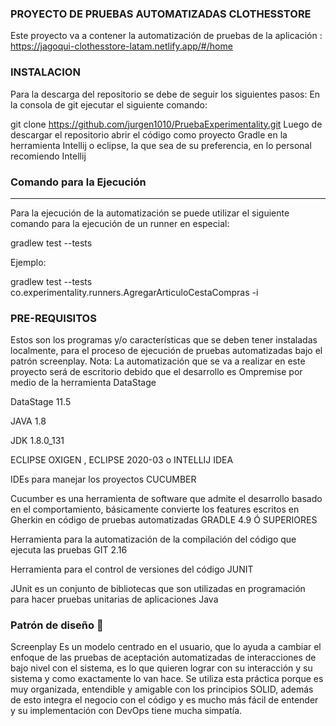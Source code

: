 ### PROYECTO DE PRUEBAS AUTOMATIZADAS CLOTHESSTORE ###
Este proyecto va a contener la automatización de pruebas de la aplicación : https://jagoqui-clothesstore-latam.netlify.app/#/home

### INSTALACION ###
Para la descarga del repositorio se debe de seguir los siguientes pasos: En la consola de git ejecutar el siguiente comando:

git clone https://github.com/jurgen1010/PruebaExperimentality.git
Luego de descargar el repositorio abrir el código como proyecto Gradle en la herramienta Intellij o eclipse, la que sea de su preferencia, en lo personal recomiendo Intellij

### Comando para la Ejecución ###
---
Para la ejecución de la automatización se puede utilizar el siguiente comando para la ejecución de un runner en especial:

gradlew test --tests

Ejemplo:

gradlew test --tests co.experimentality.runners.AgregarArticuloCestaCompras -i

### PRE-REQUISITOS ###
Estos son los programas y/o características que se deben tener instaladas localmente, para el proceso de ejecución de pruebas automatizadas bajo el patrón screenplay. Nota: La automatización que se va a realizar en este proyecto será de escritorio debido que el desarrollo es Ompremise por medio de la herramienta DataStage

DataStage 11.5 

JAVA 1.8 

JDK 1.8.0_131 

ECLIPSE OXIGEN  , ECLIPSE 2020-03  o INTELLIJ IDEA 

IDEs para manejar los proyectos
CUCUMBER 

Cucumber es una herramienta de software que admite el desarrollo basado en el comportamiento, básicamente convierte los features escritos en Gherkin en código de pruebas automatizadas
GRADLE 4.9 Ó SUPERIORES 

Herramienta para la automatización de la compilación del código que ejecuta las pruebas
GIT 2.16 

Herramienta para el control de versiones del código
JUNIT 

JUnit es un conjunto de bibliotecas que son utilizadas en programación para hacer pruebas unitarias de aplicaciones Java

### Patrón de diseño 🔲

Screenplay Es un modelo centrado en el usuario, que lo ayuda a cambiar el enfoque de las pruebas de aceptación automatizadas de interacciones de bajo nivel con el sistema, es lo que quieren lograr con su interacción y su sistema y como exactamente lo van hace. Se utiliza esta práctica porque es muy organizada, entendible y amigable con los principios SOLID, además de esto integra el negocio con el código y es mucho más fácil de entender y su implementación con DevOps tiene mucha simpatía.
